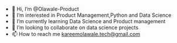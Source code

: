 - 👋 Hi, I’m @Olawale-Product
- 👀 I’m interested in Product Management,Python and Data Science
- 🌱 I’m currently learning Data Science and Product management
- 💞️ I’m looking to collaborate on data science projects
- 📫 How to reach me kareemolawale.tech@gmail.com

<!---
Olawale-Product/Olawale-Product is a ✨ special ✨ repository because its `README.md` (this file) appears on your GitHub profile.
You can click the Preview link to take a look at your changes.
--->
